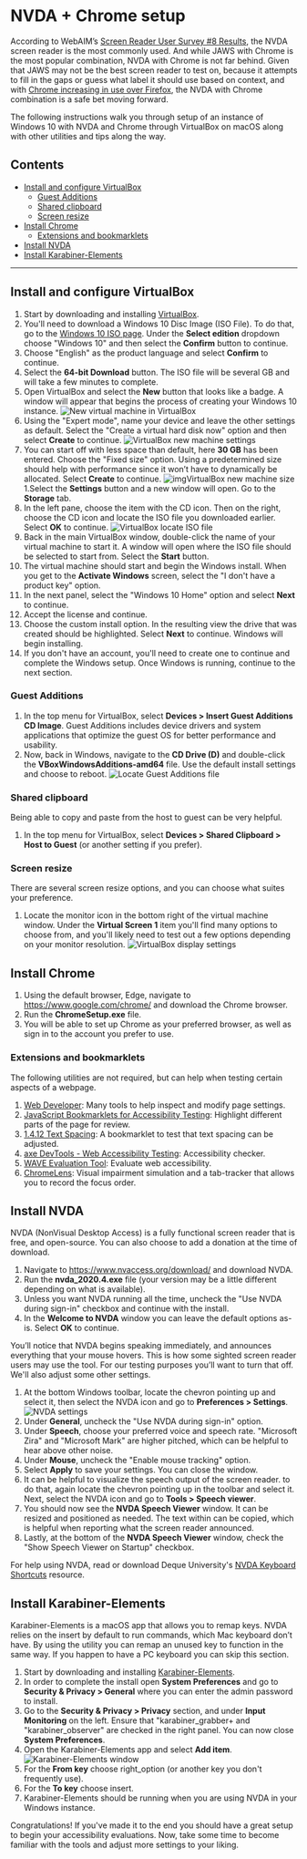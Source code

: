 # NVDA + Chrome setup

According to WebAIM’s [Screen Reader User Survey #8 Results](https://webaim.org/projects/screenreadersurvey8/#primary), the NVDA screen reader is the most commonly used. And while JAWS with Chrome is the most popular combination, NVDA with Chrome is not far behind. Given that JAWS may not be the best screen reader to test on, because it attempts to fill in the gaps or guess what label it should use based on context, and with [Chrome increasing in use over Firefox](https://webaim.org/projects/screenreadersurvey8/#browsers), the NVDA with Chrome combination is a safe bet moving forward.

The following instructions walk you through setup of an instance of Windows 10 with NVDA and Chrome through VirtualBox on macOS along with other utilities and tips along the way.

## Contents

- [Install and configure VirtualBox](#install-and-configure-virtualbox)
   - [Guest Additions](#guest-additions)
   - [Shared clipboard](#shared-clipboard)
   - [Screen resize](#screen-resize)
- [Install Chrome](#install-chrome)
   - [Extensions and bookmarklets](#extensions-and-bookmarklets)
- [Install NVDA](#install-nvda)
- [Install Karabiner-Elements](#install-karabiner-elements)

---

## Install and configure VirtualBox

1. Start by downloading and installing [VirtualBox](https://www.virtualbox.org/wiki/Downloads).
1. You'll need to download a Windows 10 Disc Image (ISO File). To do that, go to the [Windows 10 ISO page](https://www.microsoft.com/en-us/software-download/windows10ISO). Under the **Select edition** dropdown choose "Windows 10" and then select the **Confirm** button to continue.
1. Choose "English" as the product language and select **Confirm** to continue.
1. Select the **64-bit Download** button. The ISO file will be several GB and will take a few minutes to complete.
1. Open VirtualBox and select the **New** button that looks like a badge. A window will appear that begins the process of creating your Windows 10 instance.
   ![New virtual machine in VirtualBox](images/nvda-1-vb-new.png)
1. Using the "Expert mode", name your device and leave the other settings as default. Select the "Create a virtual hard disk now" option and then select **Create** to continue.
   ![VirtualBox new machine settings](images/nvda-2-vb-setup.png)
1. You can start off with less space than default, here **30 GB** has been entered. Choose the "Fixed size" option. Using a predetermined size should help with performance since it won’t have to dynamically be allocated. Select **Create** to continue.
   ![imgVirtualBox new machine size](images/nvda-3-vb-size.png)
1.Select the **Settings** button and a new window will open. Go to the **Storage** tab. 
1. In the left pane, choose the item with the CD icon. Then on the right, choose the CD icon and locate the ISO file you downloaded earlier. Select **OK** to continue.
   ![VirtualBox locate ISO file](images/nvda-4-vb-disc.png)
1. Back in the main VirtualBox window, double-click the name of your virtual machine to start it. A window will open where the ISO file should be selected to start from. Select the **Start** button.
1. The virtual machine should start and begin the Windows install. When you get to the **Activate Windows** screen, select the "I don't have a product key" option.
1. In the next panel, select the "Windows 10 Home" option and select **Next** to continue.
1. Accept the license and continue.
1. Choose the custom install option. In the resulting view the drive that was created should be highlighted. Select **Next** to continue. Windows will begin installing.
1. If you don't have an account, you'll need to create one to continue and complete the Windows setup. Once Windows is running, continue to the next section.

### Guest Additions

1. In the top menu for VirtualBox, select **Devices > Insert Guest Additions CD Image**. Guest Additions includes device drivers and system applications that optimize the guest OS for better performance and usability.
1. Now, back in Windows, navigate to the **CD Drive (D)** and double-click the **VBoxWindowsAdditions-amd64** file. Use the default install settings and choose to reboot.
   ![Locate Guest Additions file](images/nvda-5-w-guest-additions.png)

### Shared clipboard

Being able to copy and paste from the host to guest can be very helpful.

1. In the top menu for VirtualBox, select **Devices > Shared Clipboard > Host to Guest** (or another setting if you prefer).

### Screen resize

There are several screen resize options, and you can choose what suites your preference.

1. Locate the monitor icon in the bottom right of the virtual machine window. Under the **Virtual Screen 1** item you'll find many options to choose from, and you'll likely need to test out a few options depending on your monitor resolution.
   ![VirtualBox display settings](images/nvda-6-vb-screen-size.png)

## Install Chrome

1. Using the default browser, Edge, navigate to https://www.google.com/chrome/ and download the Chrome browser.
1. Run the **ChromeSetup.exe** file.
1. You will be able to set up Chrome as your preferred browser, as well as sign in to the account you prefer to use.

### Extensions and bookmarklets

The following utilities are not required, but can help when testing certain aspects of a webpage.

1. [Web Developer](https://chrome.google.com/webstore/detail/web-developer/bfbameneiokkgbdmiekhjnmfkcnldhhm): Many tools to help inspect and modify page settings.
1. [JavaScript Bookmarklets for Accessibility Testing](https://pauljadam.com/bookmarklets/): Highlight different parts of the page for review.
1. [1.4.12 Text Spacing](https://dylanb.github.io/bookmarklets.html): A bookmarklet to test that text spacing can be adjusted.
1. [axe DevTools - Web Accessibility Testing](https://chrome.google.com/webstore/detail/axe-devtools-web-accessib/lhdoppojpmngadmnindnejefpokejbdd): Accessibility checker.
1. [WAVE Evaluation Tool](https://chrome.google.com/webstore/detail/wave-evaluation-tool/jbbplnpkjmmeebjpijfedlgcdilocofh): Evaluate web accessibility.
1. [ChromeLens](https://chrome.google.com/webstore/detail/chromelens/idikgljglpfilbhaboonnpnnincjhjkd): Visual impairment simulation and a tab-tracker that allows you to record the focus order.

## Install NVDA

NVDA (NonVisual Desktop Access) is a fully functional screen reader that is free, and open-source. You can also choose to add a donation at the time of download.

1. Navigate to https://www.nvaccess.org/download/ and download NVDA.
1. Run the **nvda_2020.4.exe** file (your version may be a little different depending on what is available).
1. Unless you want NVDA running all the time, uncheck the "Use NVDA during sign-in" checkbox and continue with the install.
1. In the **Welcome to NVDA** window you can leave the default options as-is. Select **OK** to continue.

You’ll notice that NVDA begins speaking immediately, and announces everything that your mouse hovers. This is how some sighted screen reader users may use the tool. For our testing purposes you’ll want to turn that off. We'll also adjust some other settings.

1. At the bottom Windows toolbar, locate the chevron pointing up and select it, then select the NVDA icon and go to **Preferences > Settings**.
   ![NVDA settings](images/nvda-7-nvda-settings.png)
1. Under **General**, uncheck the "Use NVDA during sign-in" option.
1. Under **Speech**, choose your preferred voice and speech rate. "Microsoft Zira" and "Microsoft Mark" are higher pitched, which can be helpful to hear above other noise.
1. Under **Mouse**, uncheck the "Enable mouse tracking" option.
1. Select **Apply** to save your settings. You can close the window.
1. It can be helpful to visualize the speech output of the screen reader. to do that, again locate the chevron pointing up in the toolbar and select it. Next, select the NVDA icon and go to **Tools > Speech viewer**.
1. You should now see the **NVDA Speech Viewer** window. It can be resized and positioned as needed. The text within can be copied, which is helpful when reporting what the screen reader announced.
1. Lastly, at the bottom of the **NVDA Speech Viewer** window, check the "Show Speech Viewer on Startup" checkbox.

For help using NVDA, read or download Deque University's [NVDA Keyboard Shortcuts](https://dequeuniversity.com/screenreaders/nvda-keyboard-shortcuts) resource.

## Install Karabiner-Elements

Karabiner-Elements is a macOS app that allows you to remap keys. NVDA relies on the <key>insert</key> by default to run commands, which Mac keyboard don’t have. By using the utility you can remap an unused key to function in the same way. If you happen to have a PC keyboard you can skip this section.

1. Start by downloading and installing [Karabiner-Elements](https://karabiner-elements.pqrs.org/).
1. In order to complete the install open **System Preferences** and go to **Security & Privacy > General** where you can enter the admin password to install.
1. Go to the **Security & Privacy > Privacy** section, and under **Input Monitoring** on the left. Ensure that "karabiner_grabber+ and "karabiner_observer" are checked in the right panel. You can now close **System Preferences**.
1. Open the Karabiner-Elements app and select **Add item**.
   ![Karabiner-Elements window](images/nvda-8-karabiner.png)
1. For the **From key** choose <key>right_option</key> (or another key you don't frequently use).
1. For the **To key** choose <key>insert</key>.
1. Karabiner-Elements should be running when you are using NVDA in your Windows instance.

Congratulations! If you've made it to the end you should have a great setup to begin your accessibility evaluations. Now, take some time to become familiar with the tools and adjust more settings to your liking.

